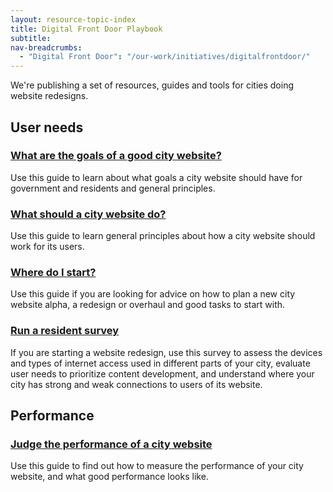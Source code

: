 ```yaml
---
layout: resource-topic-index
title: Digital Front Door Playbook
subtitle: 
nav-breadcrumbs:
  - "Digital Front Door": "/our-work/initiatives/digitalfrontdoor/"
---
```


We're publishing a set of resources, guides and tools for cities doing website redesigns.

## User needs

### [What are the goals of a good city website?](/our-work/initiatives/digitalfrontdoor/playbook/user-needs/goals-good-city-website.html)
Use this guide to learn about what goals a city website should have for government and residents and general principles. 

### [What should a city website do?](/our-work/initiatives/digitalfrontdoor/playbook/user-needs/what-should-a-city-website-do.html)
Use this guide to learn general principles about how a city website should work for its users. 

### [Where do I start?](/our-work/initiatives/digitalfrontdoor/playbook/user-needs/where-do-i-start.html)
Use this guide if you are looking for advice on how to plan a new city website alpha, a redesign or overhaul and good tasks to start with.

### [Run a resident survey](/our-work/initiatives/digitalfrontdoor/playbook/user-needs/run-a-resident-survey.html)
If you are starting a website redesign, use this survey to assess the devices and types of internet access used in different parts of your city, evaluate user needs to prioritize content development, and understand where your city has strong and weak connections to users of its website.


## Performance

### [Judge the performance of a city website](/our-work/initiatives/digitalfrontdoor/playbook/performance/judge-performance-city-website.html)
Use this guide to find out how to measure the performance of your city website, and what good performance looks like.